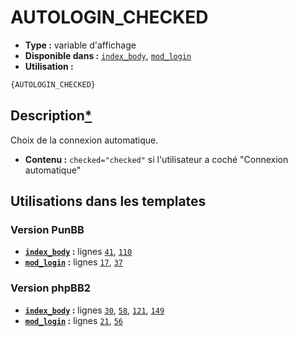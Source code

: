 # AUTOLOGIN_CHECKED
* __Type :__ variable d'affichage
* __Disponible dans :__ [`index_body`](../tpl/var/index_body.md#readme), [`mod_login`](../tpl/var/mod_login.md#readme)
* __Utilisation :__

```html
{AUTOLOGIN_CHECKED}
```

## Description[*](https://fa-tvars.appspot.com/var/AUTOLOGIN_CHECKED)
Choix de la connexion automatique.

* __Contenu :__  `checked="checked"` si l'utilisateur a coché "Connexion automatique"

## Utilisations dans les templates

### Version PunBB
* __[`index_body`](../tpl/var/index_body.md#readme) :__ lignes [`41`](../tpl/src/punbb/index_body.tpl#L41), [`110`](../tpl/src/punbb/index_body.tpl#L110)
* __[`mod_login`](../tpl/var/mod_login.md#readme) :__ lignes [`17`](../tpl/src/punbb/mod_login.tpl#L17), [`37`](../tpl/src/punbb/mod_login.tpl#L37)

### Version phpBB2
* __[`index_body`](../tpl/var/index_body.md#readme) :__ lignes [`30`](../tpl/src/subsilver/index_body.tpl#L30), [`58`](../tpl/src/subsilver/index_body.tpl#L58), [`121`](../tpl/src/subsilver/index_body.tpl#L121), [`149`](../tpl/src/subsilver/index_body.tpl#L149)
* __[`mod_login`](../tpl/var/mod_login.md#readme) :__ lignes [`21`](../tpl/src/subsilver/mod_login.tpl#L21), [`56`](../tpl/src/subsilver/mod_login.tpl#L56)
